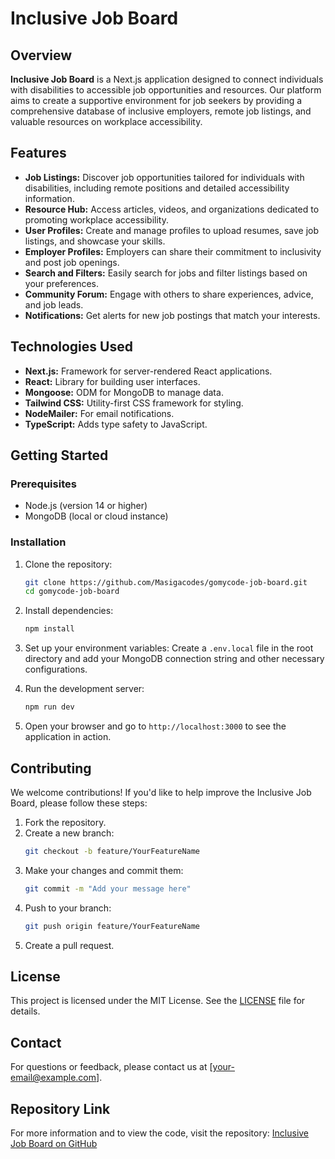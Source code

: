
# Inclusive Job Board

## Overview

**Inclusive Job Board** is a Next.js application designed to connect individuals with disabilities to accessible job opportunities and resources. Our platform aims to create a supportive environment for job seekers by providing a comprehensive database of inclusive employers, remote job listings, and valuable resources on workplace accessibility.

## Features

- **Job Listings:** Discover job opportunities tailored for individuals with disabilities, including remote positions and detailed accessibility information.
- **Resource Hub:** Access articles, videos, and organizations dedicated to promoting workplace accessibility.
- **User Profiles:** Create and manage profiles to upload resumes, save job listings, and showcase your skills.
- **Employer Profiles:** Employers can share their commitment to inclusivity and post job openings.
- **Search and Filters:** Easily search for jobs and filter listings based on your preferences.
- **Community Forum:** Engage with others to share experiences, advice, and job leads.
- **Notifications:** Get alerts for new job postings that match your interests.

## Technologies Used

- **Next.js:** Framework for server-rendered React applications.
- **React:** Library for building user interfaces.
- **Mongoose:** ODM for MongoDB to manage data.
- **Tailwind CSS:** Utility-first CSS framework for styling.
- **NodeMailer:** For email notifications.
- **TypeScript:** Adds type safety to JavaScript.

## Getting Started

### Prerequisites

- Node.js (version 14 or higher)
- MongoDB (local or cloud instance)

### Installation

1. Clone the repository:
   ```bash
   git clone https://github.com/Masigacodes/gomycode-job-board.git
   cd gomycode-job-board
   ```

2. Install dependencies:
   ```bash
   npm install
   ```

3. Set up your environment variables:
   Create a `.env.local` file in the root directory and add your MongoDB connection string and other necessary configurations.

4. Run the development server:
   ```bash
   npm run dev
   ```

5. Open your browser and go to `http://localhost:3000` to see the application in action.

## Contributing

We welcome contributions! If you'd like to help improve the Inclusive Job Board, please follow these steps:

1. Fork the repository.
2. Create a new branch:
   ```bash
   git checkout -b feature/YourFeatureName
   ```
3. Make your changes and commit them:
   ```bash
   git commit -m "Add your message here"
   ```
4. Push to your branch:
   ```bash
   git push origin feature/YourFeatureName
   ```
5. Create a pull request.

## License

This project is licensed under the MIT License. See the [LICENSE](LICENSE) file for details.

## Contact

For questions or feedback, please contact us at [your-email@example.com].

## Repository Link

For more information and to view the code, visit the repository: [Inclusive Job Board on GitHub](https://github.com/Masigacodes/gomycode-job-board)
